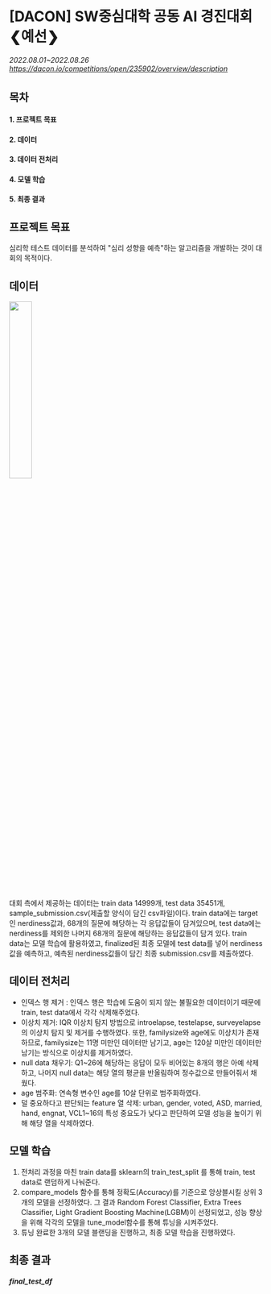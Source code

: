 # [DACON] SW중심대학 공동 AI 경진대회 ❮예선❯
###### 2022.08.01~2022.08.26 https://dacon.io/competitions/open/235902/overview/description
## 목차
#### 1. 프로젝트 목표
#### 2. 데이터
#### 3. 데이터 전처리
#### 4. 모델 학습
#### 5. 최종 결과
## 프로젝트 목표
심리학 테스트 데이터를 분석하여 "심리 성향을 예측"하는 알고리즘을 개발하는 것이 대회의 목적이다.
## 데이터
<img src = "https://user-images.githubusercontent.com/88043302/189008469-81f0fbe9-def2-41c7-83dc-6e70f4fd794f.png" width="30%" height="30%">

대회 측에서 제공하는 데이터는 train data 14999개, test data 35451개, sample_submission.csv(제출할 양식이 담긴 csv파일)이다. train data에는 target인 nerdiness값과,  68개의 질문에 해당하는 각 응답값들이 담겨있으며, test data에는 nerdiness를 제외한 나머지 68개의 질문에 해당하는 응답값들이 담겨 있다. train data는 모델 학습에 활용하였고, finalized된 최종 모델에 test data를 넣어 nerdiness값을 예측하고, 예측된 nerdiness값들이 담긴 최종 submission.csv를 제출하였다. 

## 데이터 전처리  
- 인덱스 행 제거 : 인덱스 행은 학습에 도움이 되지 않는 불필요한 데이터이기 때문에 train, test data에서 각각 삭제해주었다.
- 이상치 제거: IQR 이상치 탐지 방법으로 introelapse, testelapse, surveyelapse의 이상치 탐지 및 제거를 수행하였다. 또한, familysize와 age에도 이상치가 존재하므로, familysize는 11명 미만인 데이터만 남기고, age는 120살 미만인 데이터만 남기는 방식으로 이상치를 제거하였다. 
- null data 채우기: Q1~26에 해당하는 응답이 모두 비어있는 8개의 행은 아예 삭제하고, 나머지 null data는 해당 열의 평균을 반올림하여 정수값으로 만들어줘서 채웠다. 
- age 범주화: 연속형 변수인 age를 10살 단위로 범주화하였다. 
- 덜 중요하다고 판단되는 feature 열 삭제: urban, gender, voted, ASD, married, hand, engnat, VCL1~16의 특성 중요도가 낮다고 판단하여 모델 성능을 높이기 위해 해당 열을 삭제하였다.  

## 모델 학습
1. 전처리 과정을 마친 train data를 sklearn의 train_test_split 를 통해 train, test data로 랜덤하게 나눠준다. 
2. compare_models 함수를 통해 정확도(Accuracy)를 기준으로 앙상블시킬 상위 3개의 모델을 선정하였다. 그 결과 Random Forest Classifier, Extra Trees Classifier, Light Gradient Boosting Machine(LGBM)이 선정되었고, 성능 향상을 위해 각각의 모델을 tune_model함수를 통해 튜닝을 시켜주었다. 
3. 튜닝 완료한 3개의 모델 블랜딩을 진행하고, 최종 모델 학습을 진행하였다. 

## 최종 결과
##### final_test_df
